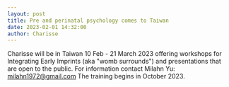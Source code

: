 ```yaml
---
layout: post
title: Pre and perinatal psychology comes to Taiwan
date: 2023-02-01 14:32:00
author: Charisse
---
```


Charisse will be in Taiwan 10 Feb - 21 March 2023 offering workshops for Integrating Early Imprints (aka "womb surrounds") and presentations that are open to the public.  For information contact Milahn Yu:  milahn1972@gmail.com The training begins in October 2023.